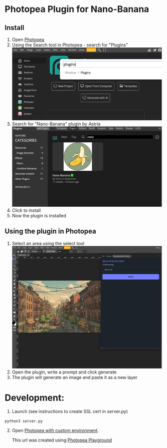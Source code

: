 # Photopea Plugin for Nano-Banana

## Install
1. Open [Photopea](https://www.photopea.com/)
2. Using the Search tool in Photopea - search for "Plugins" 
    ![Find plugins window](readme/photopea-search-plugins.png)
2. Search for "Nano-Banana" plugin by Astria
   ![Search nano banana](readme/photopea-search-nano-banana.png)
3. Click to install
4. Now the plugin is installed

## Using the plugin in Photopea
1. Select an area using the select tool
    ![Select area](readme/select-area.png)
2. Open the plugin, write a prompt and click generate
3. The plugin will generate an image and paste it as a new layer

# Development:
1. Launch (see instructions to create SSL cert in server.py)
```shell
python3 server.py
```
2. Open [Photopea with custom environment](https://www.photopea.com#%7B%22files%22%3A%5B%22https%3A%2F%2Fmp.astria.ai%2Ftzpai1h8cvjmgyd1o4ox79h7rthz%22%5D%2C%22environment%22%3A%7B%22plugins%22%3A%5B%7B%22name%22%3A%22Nano-Banana%20for%20Photopea%22%2C%22description%22%3A%22Selection-based%20AI%20image%20generation%20(Nano-Banana)%22%2C%22url%22%3A%22https%3A%2F%2Flocalhost%3A4443%2F%22%2C%22icon%22%3A%22https%3A%2F%2Flocalhost%3A4443%2Ficon.jpeg%22%7D%5D%7D%7D).
    
    This url was created using [Photopea Playground](https://www.photopea.com/api/playground)

